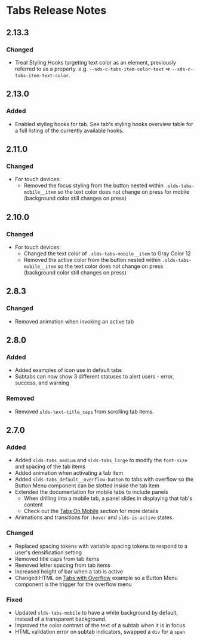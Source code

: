 <!-- Release notes authoring guidelines: http://keepachangelog.com/ -->

# Tabs Release Notes

<!-- ## [Unreleased] -->
## 2.13.3

### Changed

- Treat Styling Hooks targeting text color as an element, previously referred to as a property. e.g. `--sds-c-tabs-item-color-text` => `--sds-c-tabs-item-text-color`.

## 2.13.0

### Added

- Enabled styling hooks for tab. See tab's styling hooks overview table for a full listing of the currently available hooks.

## 2.11.0

### Changed

- For touch devices:
  - Removed the focus styling from the button nested within `.slds-tabs-mobile__item` so the text color does not change on press for mobile (background color still changes on press)

## 2.10.0

### Changed

- For touch devices:
  - Changed the text color of `.slds-tabs-mobile__item` to Gray Color 12
  - Removed the active color from the button nested within `.slds-tabs-mobile__item` so the text color does not change on press (background color still changes on press)

## 2.8.3

### Changed

- Removed animation when invoking an active tab

## 2.8.0

### Added

- Added examples of icon use in default tabs
- Subtabs can now show 3 different statuses to alert users - error, success, and warning

### Removed

- Removed `slds-text-title_caps` from scrolling tab items.

## 2.7.0

### Added

- Added `slds-tabs_medium` and `slds-tabs_large` to modify the `font-size` and spacing of the tab items
- Added animation when activating a tab item
- Added `slds-tabs_default__overflow-button` to tabs with overflow so the Button Menu component can be slotted inside the tab item
- Extended the documentation for mobile tabs to include panels
  - When drilling into a mobile tab, a panel slides in displaying that tab's content
  - Check out the [Tabs On Mobile](https://lightningdesignsystem.com/components/tabs/#On-Mobile) section for more details
- Animations and transitions for `:hover` and `slds-is-active` states.

### Changed

- Replaced spacing tokens with variable spacing tokens to respond to a user's densification setting
- Removed title caps from tab items
- Removed letter spacing from tab items
- Increased height of bar when a tab is active
- Changed HTML on [Tabs with Overflow](/components/scoped-tabs/?example=overflowing-items&variant=base) example so a Button Menu component is the trigger for the overflow menu

### Fixed

- Updated `slds-tabs-mobile` to have a white background by default, instead of a transparent background.
- Improved the color contrast of the text of a subtab when it is in focus
- HTML validation error on subtab indicators, swapped a `div` for a `span`
